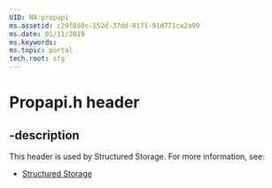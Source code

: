 ```yaml
---
UID: NA:propapi
ms.assetid: c29f690c-152d-37dd-8171-91d771ca2a99
ms.date: 01/11/2019
ms.keywords: 
ms.topic: portal
tech.root: stg
---
```


# Propapi.h header


## -description


This header is used by Structured Storage. For more information, see:

- [Structured Storage](../_stg/index.md)


